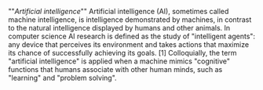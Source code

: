 ""_Artificial intelligence_""
Artificial intelligence (AI), sometimes called machine intelligence, is intelligence demonstrated by machines, in contrast to the natural intelligence displayed by humans and other animals.
In computer science AI research is defined as the study of "intelligent agents": any device that perceives its environment and takes actions that maximize its chance of successfully achieving its goals.
[1] Colloquially, the term "artificial intelligence" is applied when a machine mimics "cognitive" functions that humans associate with other human minds, such as "learning" and "problem solving".
